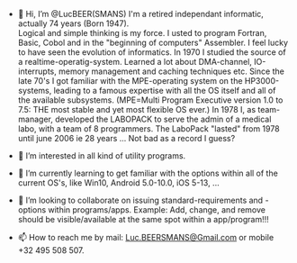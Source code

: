 - 👋 Hi, I’m @LucBEER(SMANS)
     I'm a retired independant informatic, actually 74 years (Born 1947).  
     Logical and simple thinking is my force.
     I usted to program Fortran, Basic, Cobol and in the "beginning of computers" Assembler.
     I feel lucky to have seen the evolution of informatics.
     In 1970 I studied the source of a realtime-operatig-system. Learned a lot
     about DMA-channel, IO-interrupts, memory management and caching techniques etc.
     Since the late 70's I got familiar with the MPE-operating system on the HP3000-systems,
     leading to a famous expertise with all the OS itself and all of the available subsystems.
     (MPE=Multi Program Executive version 1.0 to 7.5: THE most stable and yet most flexible OS ever.)
     In 1978 I, as team-manager, developed the LABOPACK to serve the admin of a medical labo, 
     with a team of 8 programmers. The LaboPack "lasted" from 1978 until june 2006 ie 28 years ... 
     Not bad as a record I guess?
     
- 👀 I’m interested in all kind of utility programs.
- 🌱 I’m currently learning to get familiar with the options within all 
      of the current OS's, like  Win10, Android 5.0-10.0, iOS 5-13, ...
      
- 💞️ I’m looking to collaborate on issuing standard-requirements and -options within
      programs/apps. Example:  Add, change, and remove should be visible/available at
      the same spot within a app/program!!!
      
- 📫 How to reach me by mail: Luc.BEERSMANS@Gmail.com or mobile +32 495 508 507.
   

<!---
LucBEER/LucBEER is a ✨ special ✨ repository because its `README.md` (this file) appears on your GitHub profile.
You can click the Preview link to take a look at your changes.
--->

